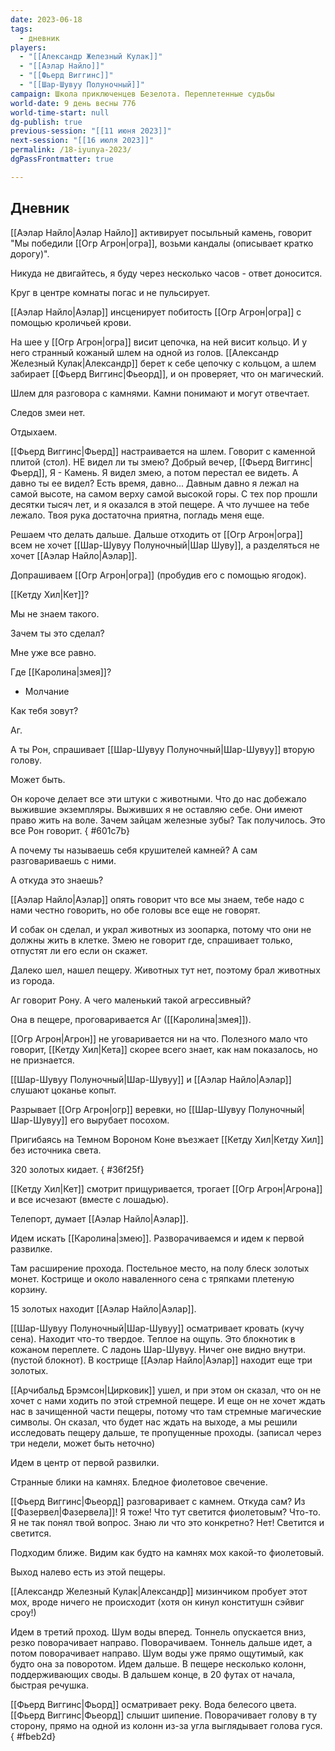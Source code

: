 ```yaml
---
date: 2023-06-18
tags:
  - дневник
players:
  - "[[Александр Железный Кулак]]"
  - "[[Аэлар Найло]]"
  - "[[Фьерд Виггинс]]"
  - "[[Шар-Шувуу Полуночный]]"
campaign: Школа приключенцев Безелота. Переплетенные судьбы
world-date: 9 день весны 776
world-time-start: null
dg-publish: true
previous-session: "[[11 июня 2023]]"
next-session: "[[16 июля 2023]]"
permalink: /18-iyunya-2023/
dgPassFrontmatter: true

---
```



## Дневник

[[Аэлар Найло\|Аэлар Найло]] активирует посыльный камень, говорит "Мы победили [[Огр Агрон\|огра]], возьми кандалы (описывает кратко дорогу)".

Никуда не двигайтесь, я буду через несколько часов - ответ доносится.

Круг в центре комнаты погас и не пульсирует.

[[Аэлар Найло\|Аэлар]] инсценирует побитость [[Огр Агрон\|огра]] с помощью кроличьей крови.

На шее у [[Огр Агрон\|огра]] висит цепочка, на ней висит кольцо. И у него странный кожаный шлем на одной из голов. [[Александр Железный Кулак\|Александр]] берет к себе цепочку с кольцом, а шлем забирает [[Фьерд Виггинс\|Фьеорд]], и он проверяет, что он магический.

Шлем для разговора с камнями. Камни понимают и могут отвечтает.

Следов змеи нет.

Отдыхаем.

[[Фьерд Виггинс\|Фьерд]] настраивается на шлем. Говорит с каменной плитой (стол). НЕ видел ли ты змею? Добрый вечер, [[Фьерд Виггинс\|Фьерд]], Я - Камень. Я видел змею, а потом перестал ее видеть. А давно ты ее видел? Есть время, давно... Давным давно я лежал на самой высоте, на самом верху самой высокой горы. С тех пор прошли десятки тысяч лет, и я оказался в этой пещере. А что лучшее на тебе лежало. Твоя рука достаточна приятна, погладь меня еще.

Решаем что делать дальше. Дальше отходить от [[Огр Агрон\|огра]] всем не хочет [[Шар-Шувуу Полуночный\|Шар Шуву]], а разделяться не хочет [[Аэлар Найло\|Аэлар]].

Допрашиваем [[Огр Агрон\|огра]] (пробудив его с помощью ягодок).

[[Кетду Хил\|Кет]]?

Мы не знаем такого.

Зачем ты это сделал?

Мне уже все равно.

Где [[Каролина\|змея]]?

- Молчание

Как тебя зовут?

Аг.

А ты Рон, спрашивает [[Шар-Шувуу Полуночный\|Шар-Шувуу]] вторую голову.

Может быть.

Он короче делает все эти штуки с животными. Что до нас добежало выжившие экземпляры. Выживших я не оставляю себе. Они имеют право жить на воле. Зачем зайцам железные зубы? Так получилось. Это все Рон говорит.
{ #601c7b}


А почему ты называешь себя крушителей камней? А сам разговариваешь с ними.

А откуда это знаешь?

[[Аэлар Найло\|Аэлар]] опять говорит что все мы знаем, тебе надо с нами честно говорить, но обе головы все еще не говорят.

И собак он сделал, и украл животных из зоопарка, потому что они не должны жить в клетке. Змею не говорит где, спрашивает только, отпустят ли его если он скажет.

Далеко шел, нашел пещеру. Животных тут нет, поэтому брал животных из города.

Аг говорит Рону. А чего маленький такой агрессивный?

Она в пещере, проговаривается Аг ([[Каролина\|змея]]).

[[Огр Агрон\|Агрон]] не уговаривается ни на что. Полезного мало что говорит, [[Кетду Хил\|Кета]] скорее всего знает, как нам показалось, но не признается.

[[Шар-Шувуу Полуночный\|Шар-Шувуу]] и [[Аэлар Найло\|Аэлар]] слушают цоканье копыт.

Разрывает [[Огр Агрон\|огр]] веревки, но [[Шар-Шувуу Полуночный\|Шар-Шувуу]] его вырубает посохом.

Пригибаясь на Темном Вороном Коне въезжает [[Кетду Хил\|Кетду Хил]] без источника света.

320 золотых кидает.
{ #36f25f}


[[Кетду Хил\|Кет]] смотрит прищуривается, трогает [[Огр Агрон\|Агрона]] и все исчезают (вместе с лошадью).

Телепорт, думает [[Аэлар Найло\|Аэлар]].

Идем искать [[Каролина\|змею]]. Разворачиваемся и идем к первой развилке.

Там расширение прохода. Постельное место, на полу блеск золотых монет. Кострище и около наваленного сена с тряпками плетеную корзину.

15 золотых находит [[Аэлар Найло\|Аэлар]].

[[Шар-Шувуу Полуночный\|Шар-Шувуу]] осматривает кровать (кучу сена). Находит что-то твердое. Теплое на ощупь. Это блокнотик в кожаном переплете. С ладонь Шар-Шувуу. Ничег оне видно внутри. (пустой блокнот). В кострище [[Аэлар Найло\|Аэлар]] находит еще три золотых.

[[Арчибальд Брэмсон\|Цирковик]] ушел, и при этом он сказал, что он не хочет с нами ходить по этой стремной пещере. И еще он не хочет ждать нас в зачищенной части пещеры, потому что там стремные магические символы. Он сказал, что будет нас ждать на выходе, а мы решили исследовать пещеру дальше, те пропущенные проходы. (записал через три недели, может быть неточно)

Идем в центр от первой развилки.

Странные блики на камнях. Бледное фиолетовое свечение.

[[Фьерд Виггинс\|Фьеорд]] разговаривает с камнем. Откуда сам? Из [[Фазервел\|Фазервела]]! Я тоже! Что тут светится фиолетовым? Что-то. Я не так понял твой вопрос. Знаю ли что это конкретно? Нет! Светится и светится.

Подходим ближе. Видим как будто на камнях мох какой-то фиолетовый.

Выход налево есть из этой пещеры.

[[Александр Железный Кулак\|Александр]] мизинчиком пробует этот мох, вроде ничего не происходит (хотя он кинул конститушн сэйвиг сроу!)

Идем в третий проход. Шум воды вперед. Тоннель опускается вниз, резко поворачивает направо. Поворачиваем. Тоннель дальше идет, а потом поворачивает направо. Шум воды уже прямо ощутимый, как будто она за поворотом. Идем дальше. В пещере несколько колонн, поддерживающих своды. В дальшем конце, в 20 футах от начала, быстрая речушка.

[[Фьерд Виггинс\|Фьорд]] осматривает реку. Вода белесого цвета. [[Фьерд Виггинс\|Фьеорд]] слышит шипение. Поворачивает голову в ту сторону, прямо на одной из колонн из-за угла выглядывает голова гуся.
{ #fbeb2d}
